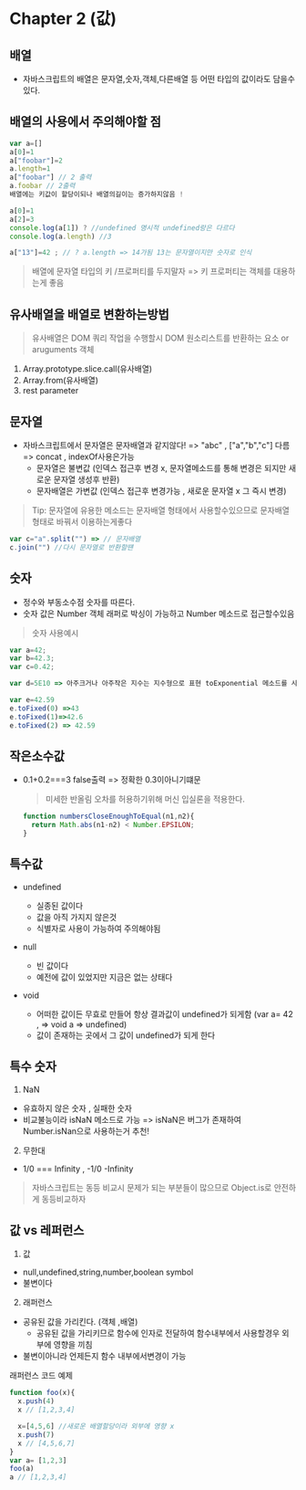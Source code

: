 # Chapter 2 (값)

## 배열 
- 자바스크립트의 배열은 문자열,숫자,객체,다른배열 등 어떤 타입의 값이라도 담을수있다.

## 배열의 사용에서 주의해야할 점
~~~js
var a=[]
a[0]=1
a["foobar"]=2
a.length=1
a["foobar"] // 2 출력
a.foobar // 2출력 
배열에는 키값이 할당이되나 배열의길이는 증가하지않음 ! 

a[0]=1
a[2]=3 
console.log(a[1]) ? //undefined 명시적 undefined랑은 다르다
console.log(a.length) //3 

a["13"]=42 ; // ? a.length => 14가됨 13는 문자열이지만 숫자로 인식
~~~
> 배열에 문자열 타입의 키 /프로퍼티를 두지말자 => 키 프로퍼티는 객체를 대용하는게 좋음

## 유사배열을 배열로 변환하는방법
> 유사배열은 DOM 쿼리 작업을 수행할시 DOM 원소리스트를 반환하는 요소 or aruguments 객체
1. Array.prototype.slice.call(유사배열)
2. Array.from(유사배열)
3. rest parameter


## 문자열
- 자바스크립트에서 문자열은 문자배열과 같지않다! => "abc" , ["a","b","c"] 다름 => concat , indexOf사용은가능
  - 문자열은 불변값 (인덱스 접근후 변경 x, 문자열메소드를 통해 변경은 되지만 새로운 문자열 생성후 반환)
  - 문자배열은 가변값 (인덱스 접근후 변경가능 , 새로운 문자열 x 그 즉시 변경)

> Tip: 문자열에 유용한 메소드는 문자배열 형태에서 사용할수있으므로 문자배열 형태로 바꿔서 이용하는게좋다
~~~ js
var c="a".split("") => // 문자배열 
c.join("") //다시 문자열로 반환할떈
~~~

## 숫자
- 정수와 부동소수점 숫자를 따른다.
- 숫자 값은 Number 객체 래퍼로 박싱이 가능하고 Number 메소드로 접근할수있음

> 숫자 사용예시

~~~js
var a=42;
var b=42.3;
var c=0.42;

var d=5E10 => 아주크거나 아주작은 지수는 지수형으로 표현 toExponential 메소드를 사용 => 5e+10 

var e=42.59 
e.toFixed(0) =>43
e.toFixed(1)=>42.6
e.toFixed(2) => 42.59
~~~

## 작은소수값
- 0.1+0.2===3 false출력 => 정확한 0.3이아니기떄문
  > 미세한 반올림 오차를 허용하기위해 머신 입실론을 적용한다.
  ~~~js
  function numbersCloseEnoughToEqual(n1,n2){
    return Math.abs(n1-n2) < Number.EPSILON;
  }
  ~~~

## 특수값
- undefined
  - 실종된 값이다
  - 값을 아직 가지지 않은것
  - 식별자로 사용이 가능하여 주의해야됨

- null
  - 빈 값이다
  - 예전에 값이 있었지만 지금은 없는 상태다

- void 
  - 어떠한 값이든 무효로 만들어 항상 결과값이 undefined가 되게함 (var a= 42 , => void a => undefined)
  - 값이 존재하는 곳에서 그 값이 undefined가 되게 한다

## 특수 숫자
1. NaN
- 유효하지 않은 숫자 , 실패한 숫자 
- 비교불능이라 isNaN 메소드로 가능 => isNaN은 버그가 존재하여 Number.isNan으로 사용하는거 추천!

2. 무한대
- 1/0 === Infinity , -1/0 -Infinity

> 자바스크립트는 동등 비교시 문제가 되는 부분들이 많으므로 Object.is로 안전하게 동등비교하자


## 값 vs 레퍼런스
1. 값 
- null,undefined,string,number,boolean symbol
- 불변이다

2. 래퍼런스
- 공유된 값을 가리킨다. (객체 ,배열) 
  - 공유된 값을 가리키므로 함수에 인자로 전달하여 함수내부에서 사용할경우 외부에 영향을 끼침
- 불변이아니라 언제든지 함수 내부에서변경이 가능 

래퍼런스 코드 예제
~~~js
function foo(x){
  x.push(4)
  x // [1,2,3,4]

  x=[4,5,6] //새로운 배열할당이라 외부에 영향 x
  x.push(7)
  x // [4,5,6,7]
}
var a= [1,2,3]
foo(a) 
a // [1,2,3,4]



~~~